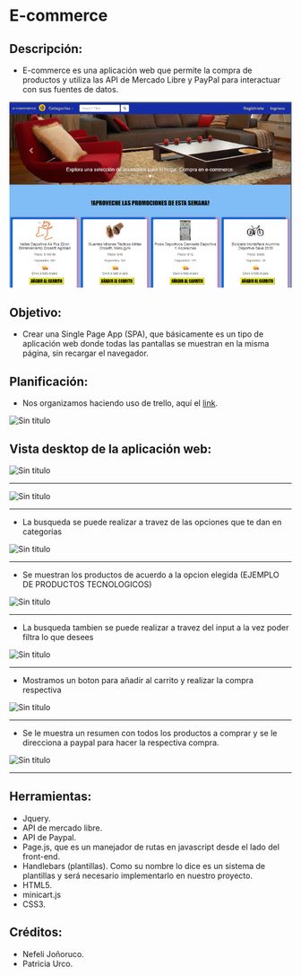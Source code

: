 # E-commerce

## Descripción:

+ E-commerce es una aplicación web que permite la compra de productos y utiliza las API de Mercado Libre y PayPal para interactuar con sus fuentes de datos. 

![Sin titulo](public/assets/images/commerce.png)

## Objetivo:

+ Crear una Single Page App (SPA), que básicamente es un tipo de aplicación web donde todas las pantallas se muestran en la misma página, sin recargar el navegador.

## Planificación:

+ Nos organizamos haciendo uso de trello, aquí el [link](https://trello.com/b/Bhkol7h7/e-commerce "link").

![Sin titulo](public/assets/images/trello.png)

## Vista desktop de la aplicación web:

![Sin titulo](public/assets/images/desktop.png)
_____________________________________________________________________________________________________________________

![Sin titulo](public/assets/images/img1.jpg)
_____________________________________________________________________________________________________________________
+ La busqueda se puede realizar a travez de las opciones que te dan en categorias

![Sin titulo](public/assets/images/img2.jpg)
_____________________________________________________________________________________________________________________
+ Se muestran los productos de acuerdo a la opcion elegida (EJEMPLO DE PRODUCTOS TECNOLOGICOS)

![Sin titulo](public/assets/images/img3.jpg)
_____________________________________________________________________________________________________________________
+ La busqueda tambien se puede realizar a travez del input a la vez poder filtra lo que desees

![Sin titulo](public/assets/images/img4.jpg)
_____________________________________________________________________________________________________________________
+ Mostramos un boton para añadir al carrito y realizar la compra respectiva

![Sin titulo](public/assets/images/img5.png)
_____________________________________________________________________________________________________________________
+ Se le muestra un resumen con todos los productos a comprar y se le direcciona a paypal para hacer la respectiva compra.

![Sin titulo](public/assets/images/img6.jpg)
_____________________________________________________________________________________________________________________


## Herramientas:

+ Jquery.
+ API de mercado libre.
+ API de Paypal.
+ Page.js, que es un manejador de rutas en javascript desde el lado del front-end.
+ Handlebars (plantillas). Como su nombre lo dice es un sistema de plantillas y será necesario implementarlo en nuestro proyecto.
+ HTML5.
+ minicart.js
+ CSS3.


## Créditos:

+ Nefeli Joñoruco.
+ Patricia Urco.
